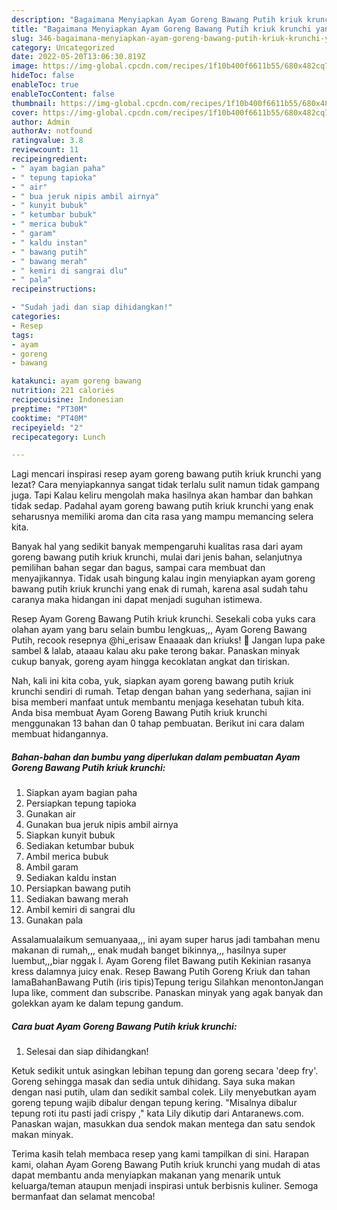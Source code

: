 ```yaml
---
description: "Bagaimana Menyiapkan Ayam Goreng Bawang Putih kriuk krunchi yang Lezat"
title: "Bagaimana Menyiapkan Ayam Goreng Bawang Putih kriuk krunchi yang Lezat"
slug: 346-bagaimana-menyiapkan-ayam-goreng-bawang-putih-kriuk-krunchi-yang-lezat
category: Uncategorized
date: 2022-05-20T13:06:30.819Z
image: https://img-global.cpcdn.com/recipes/1f10b400f6611b55/680x482cq70/ayam-goreng-bawang-putih-kriuk-krunchi-foto-resep-utama.jpg
hideToc: false
enableToc: true
enableTocContent: false
thumbnail: https://img-global.cpcdn.com/recipes/1f10b400f6611b55/680x482cq70/ayam-goreng-bawang-putih-kriuk-krunchi-foto-resep-utama.jpg
cover: https://img-global.cpcdn.com/recipes/1f10b400f6611b55/680x482cq70/ayam-goreng-bawang-putih-kriuk-krunchi-foto-resep-utama.jpg
author: Admin
authorAv: notfound
ratingvalue: 3.8
reviewcount: 11
recipeingredient:
- " ayam bagian paha"
- " tepung tapioka"
- " air"
- " bua jeruk nipis ambil airnya"
- " kunyit bubuk"
- " ketumbar bubuk"
- " merica bubuk"
- " garam"
- " kaldu instan"
- " bawang putih"
- " bawang merah"
- " kemiri di sangrai dlu"
- " pala"
recipeinstructions:

- "Sudah jadi dan siap dihidangkan!"
categories:
- Resep
tags:
- ayam
- goreng
- bawang

katakunci: ayam goreng bawang 
nutrition: 221 calories
recipecuisine: Indonesian
preptime: "PT30M"
cooktime: "PT40M"
recipeyield: "2"
recipecategory: Lunch

---
```



Lagi mencari inspirasi resep ayam goreng bawang putih kriuk krunchi yang lezat? Cara menyiapkannya sangat tidak terlalu sulit namun tidak gampang juga. Tapi Kalau keliru mengolah maka hasilnya akan hambar dan bahkan tidak sedap. Padahal ayam goreng bawang putih kriuk krunchi yang enak seharusnya memiliki aroma dan cita rasa yang mampu memancing selera kita.


Banyak hal yang sedikit banyak mempengaruhi kualitas rasa dari ayam goreng bawang putih kriuk krunchi, mulai dari jenis bahan, selanjutnya pemilihan bahan segar dan bagus, sampai cara membuat dan menyajikannya. Tidak usah bingung kalau ingin menyiapkan ayam goreng bawang putih kriuk krunchi yang enak di rumah, karena asal sudah tahu caranya maka hidangan ini dapat menjadi suguhan istimewa.

Resep Ayam Goreng Bawang Putih kriuk krunchi. Sesekali coba yuks cara olahan ayam yang baru selain bumbu lengkuas,,, Ayam Goreng Bawang Putih, recook resepnya @hi_erisaw Enaaaak dan kriuks! 🤩 Jangan lupa pake sambel &amp; lalab, ataaau kalau aku pake terong bakar. Panaskan minyak cukup banyak, goreng ayam hingga kecoklatan angkat dan tiriskan.


Nah, kali ini kita coba, yuk, siapkan ayam goreng bawang putih kriuk krunchi sendiri di rumah. Tetap dengan bahan yang sederhana, sajian ini bisa memberi manfaat untuk membantu menjaga kesehatan tubuh kita. Anda bisa membuat Ayam Goreng Bawang Putih kriuk krunchi menggunakan 13 bahan dan 0 tahap pembuatan. Berikut ini cara dalam membuat hidangannya.

<!--inarticleads1-->

##### Bahan-bahan dan bumbu yang diperlukan dalam pembuatan Ayam Goreng Bawang Putih kriuk krunchi:

1. Siapkan  ayam bagian paha
1. Persiapkan  tepung tapioka
1. Gunakan  air
1. Gunakan  bua jeruk nipis ambil airnya
1. Siapkan  kunyit bubuk
1. Sediakan  ketumbar bubuk
1. Ambil  merica bubuk
1. Ambil  garam
1. Sediakan  kaldu instan
1. Persiapkan  bawang putih
1. Sediakan  bawang merah
1. Ambil  kemiri di sangrai dlu
1. Gunakan  pala


Assalamualaikum semuanyaaa,,, ini ayam super harus jadi tambahan menu makanan di rumah,,, enak mudah banget bikinnya,,, hasilnya super luembut,,,biar nggak l. Ayam Goreng filet Bawang putih Kekinian rasanya kress dalamnya juicy enak. Resep Bawang Putih Goreng Kriuk dan tahan lamaBahanBawang Putih (iris tipis)Tepung terigu Silahkan menontonJangan lupa like, comment dan subscribe. Panaskan minyak yang agak banyak dan golekkan ayam ke dalam tepung gandum. 

<!--inarticleads2-->

##### Cara buat Ayam Goreng Bawang Putih kriuk krunchi:


1. Selesai dan siap dihidangkan!

Ketuk sedikit untuk asingkan lebihan tepung dan goreng secara &#39;deep fry&#39;. Goreng sehingga masak dan sedia untuk dihidang. Saya suka makan dengan nasi putih, ulam dan sedikit sambal colek. Lily menyebutkan ayam goreng tepung wajib dibalur dengan tepung kering. &#34;Misalnya dibalur tepung roti itu pasti jadi crispy ,&#34; kata Lily dikutip dari Antaranews.com. Panaskan wajan, masukkan dua sendok makan mentega dan satu sendok makan minyak. 

Terima kasih telah membaca resep yang kami tampilkan di sini. Harapan kami, olahan Ayam Goreng Bawang Putih kriuk krunchi yang mudah di atas dapat membantu anda menyiapkan makanan yang menarik untuk keluarga/teman ataupun menjadi inspirasi untuk berbisnis kuliner. Semoga bermanfaat dan selamat mencoba!
